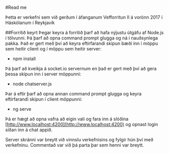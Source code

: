 #Read me

Þetta er verkefni sem við gerðum í áfanganum Vefforritun II á vorönn 2017 í Háskólanum í Reykjavík

##Forritið keyrt
Þegar keyra á forritið þarf að hafa nýjustu útgáfu af Node.js í tölvunni. Þá þarf að opna command prompt glugga og ná í nauðsynlega pakka. Það er gert með því að keyra eftirfarandi skipun bæðí inn í möppu sem heitir client og í möppu sem heitir server:

* npm install


Þá þarf að kveikja á socket.io servernum en það er gert með því að gera þessa skipun inn í server möppunni:

* node chatserver.js


Þar á eftir þarf að opna annan command prompt glugga og keyra eftirfarandi skipun í client möppunni:

* ng serve


Þá er hægt að opna vafra að eigin vali og fara inn á slóðina [http://www.localhost:4200](http://www.localhost:4200) og opnast login síðan inn á chat appið.

Server skránni var breytt við vinnslu verkefnisins og fylgir hún því með verkefninu.
Commentað var við þá parta þar sem henni var breytt.
